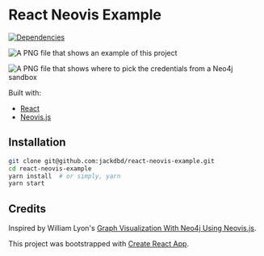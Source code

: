 # React Neovis Example

[![Dependencies](https://david-dm.org/jackdbd/react-neovis-example.svg)](https://david-dm.org/jackdbd/react-neovis-example)

![A PNG file that shows an example of this project](https://github.com/jackdbd/react-neovis-example/blob/master/screenshots/example.png "Example")

![A PNG file that shows where to pick the credentials from a Neo4j sandbox](https://github.com/jackdbd/react-neovis-example/blob/master/screenshots/neo4j-sandbox-credentials.png "Neo4j Sandbox Credentials")

Built with:

- [React](https://reactjs.org/)
- [Neovis.js](https://github.com/neo4j-contrib/neovis.js)

## Installation

```sh
git clone git@github.com:jackdbd/react-neovis-example.git
cd react-neovis-example
yarn install  # or simply, yarn
yarn start
```

## Credits

Inspired by William Lyon's [Graph Visualization With Neo4j Using Neovis.js](https://medium.com/neo4j/graph-visualization-with-neo4j-using-neovis-js-a2ecaaa7c379).

This project was bootstrapped with [Create React App](https://github.com/facebookincubator/create-react-app).
